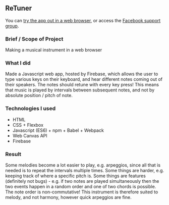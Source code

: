 ## ReTuner

You can [try the app out in a web browser](https://re-tuner.web.app), or access the [Facebook support group](https://www.facebook.com/groups/retuner).

### Brief / Scope of Project
Making a musical instrument in a web browser

### What I did
Made a Javascript web app, hosted by Firebase, which allows the user to type various keys on their keyboard, and hear different notes coming out of their speakers. The notes should retune with every key press! This means that music is played by intervals between subsequent notes, and not by absolute position / pitch of note.

### Technologies I used
- HTML
- CSS + Flexbox
- Javascript (ES6) + npm + Babel + Webpack
- Web Canvas API
- Firebase

### Result
Some melodies become a lot easier to play, e.g. arpeggios, since all that is needed is to repeat the intervals multiple times. Some things are harder, e.g. keeping track of where a specific pitch is. Some things are features (definitely not bugs) - e.g. if two notes are played simultaneously then the two events happen in a random order and one of two chords is possible. The note order is non-commutative! This instrument is therefore suited to melody, and not harmony, however quick arpeggios are fine.
